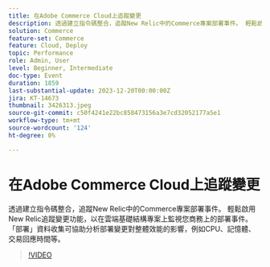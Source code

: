 ```yaml
---
title: 在Adobe Commerce Cloud上追蹤變更
description: 透過建立指令碼整合，追蹤New Relic中的Commerce專案部署事件。 輕鬆啟用New Relic追蹤變更功能，以在雲端基礎結構專案上監視您商務上的部署事件。 「部署」資料收集可協助分析部署變更對整體效能的影響，例如CPU、記憶體、交易回應時間等。
solution: Commerce
feature-set: Commerce
feature: Cloud, Deploy
topic: Performance
role: Admin, User
level: Beginner, Intermediate
doc-type: Event
duration: 1859
last-substantial-update: 2023-12-20T00:00:00Z
jira: KT-14673
thumbnail: 3426313.jpeg
source-git-commit: c50f4241e22bc858473156a3e7cd32052177a5e1
workflow-type: tm+mt
source-wordcount: '124'
ht-degree: 0%

---
```



# 在Adobe Commerce Cloud上追蹤變更

透過建立指令碼整合，追蹤New Relic中的Commerce專案部署事件。 輕鬆啟用New Relic追蹤變更功能，以在雲端基礎結構專案上監視您商務上的部署事件。 「部署」資料收集可協助分析部署變更對整體效能的影響，例如CPU、記憶體、交易回應時間等。

>[!VIDEO](https://video.tv.adobe.com/v/3426313/?learn=on)
